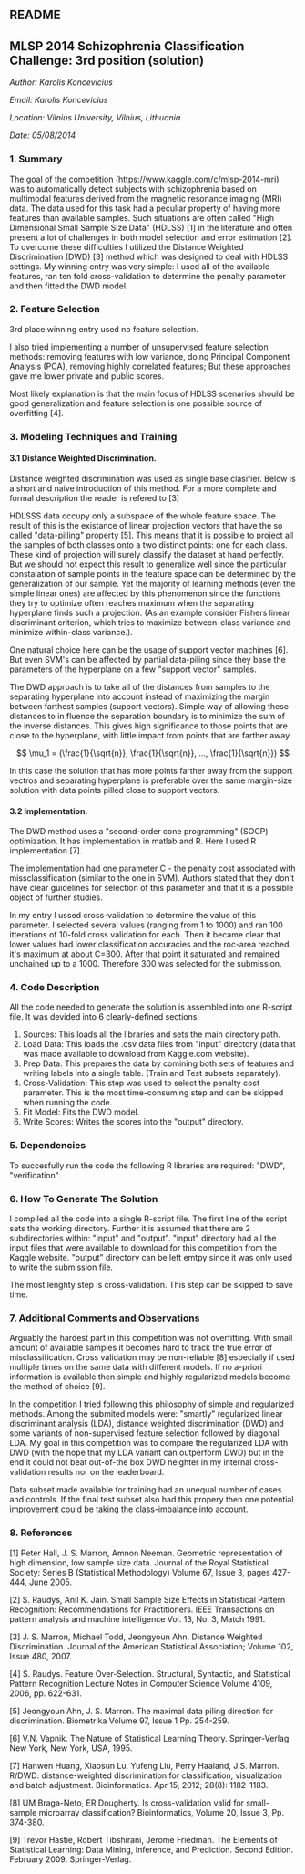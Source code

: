 README
-----------------------------------------

## MLSP 2014 Schizophrenia Classification Challenge: 3rd position (solution)

*Author: Karolis Koncevicius*

*Email: Karolis Koncevicius*

*Location: Vilnius University, Vilnius, Lithuania*

*Date: 05/08/2014*


### 1. Summary

The goal of the competition (https://www.kaggle.com/c/mlsp-2014-mri) was to automatically detect subjects with schizophrenia based on multimodal features derived from the magnetic resonance imaging (MRI) data.
The data used for this task had a peculiar property of having more features than available samples. Such situations are often called "High Dimensional Small Sample Size Data" (HDLSS) [1] in the literature and often
present a lot of challenges in both model selection and error estimation [2]. To overcome these difficulties I utilized the Distance Weighted Discrimination (DWD) [3] method which was designed to deal with
HDLSS settings. My winning entry was very simple: I used all of the available features, ran ten fold cross-validation to determine the penalty parameter and then fitted the DWD model.


### 2. Feature Selection

3rd place winning entry used no feature selection.

I also tried implementing a number of unsupervised feature selection methods: removing features with low variance, doing Principal Component Analysis (PCA), removing highly correlated features; But these approaches
gave me lower private and public scores.

Most likely explanation is that the main focus of HDLSS scenarios should be good generalization and feature selection is one possible source of overfitting [4].

### 3. Modeling Techniques and Training

#### 3.1 Distance Weighted Discrimination.

Distance weighted discrimination was used as single base clasifier. Below is a short and naive introduction of this method. For a more complete and formal description the reader is refered to [3]

HDLSSS data occupy only a subspace of the whole feature space. The result of this is the existance of linear projection vectors that have the so called "data-pilling" property [5].
This means that it is possible to project all the samples of both classes onto a two distinct points: one for each class. These kind of projection will surely classify the dataset at hand perfectly.
But we should not expect this result to generalize well since the particular constalation of sample points in the feature space can be determined by the generalization of our sample. Yet the majority
of learning methods (even the simple linear ones) are affected by this phenomenon since the functions they try to optimize often reaches maximum when the separating hyperplane finds such a projection.
(As an example consider Fishers linear discriminant criterion, which tries to maximize between-class variance and minimize within-class variance.).

One natural choice here can be the usage of support vector machines [6]. But even SVM's can be affected by partial data-piling since they base the parameters of the hyperplane on a few "support vector" samples.

The DWD approach is to take all of the distances from samples to the separating hyperplane into account instead of maximizing the margin between farthest samples (support vectors). Simple way of allowing
these distances to in fluence the separation boundary is to minimize the sum of the inverse distances. This gives high significance to those points that are close to the hyperplane, with little impact
from points that are farther away.

$$ \mu_1 = (\frac{1}{\sqrt{n}}, \frac{1}{\sqrt{n}}, ..., \frac{1}{\sqrt{n}}) $$

In this case the solution that has more points farther away from the support vectros and separating hyperplane is preferable over the same margin-size solution with data points pilled close to support vectors.

#### 3.2 Implementation.

The DWD method uses a "second-order cone programming" (SOCP) optimization. It has implementation in matlab and R. Here I used R implementation [7].

The implementation had one parameter C - the penalty cost associated with missclassification (similar to the one in SVM). Authors stated that they don't have clear guidelines for selection of this parameter
and that it is a possible object of further studies.

In my entry I ussed cross-validation to determine the value of this parameter. I selected several values (ranging from 1 to 1000) and ran 100 itterations of 10-fold cross validation for each. Then it became
clear that lower values had lower classification accuracies and the roc-area reached it's maximum at about C=300. After that point it saturated and remained unchained up to a 1000. Therefore 300 was selected
for the submission.

### 4. Code Description

All the code needed to generate the solution is assembled into one R-script file. It was devided into 6 clearly-defined sections:

1. Sources: This loads all the libraries and sets the main directory path.
2. Load Data: This loads the .csv data files from "input" directory (data that was made available to download from Kaggle.com website).
3. Prep Data: This prepares the data by comining both sets of features and writing labels into a single table. (Train and Test subsets separately).
4. Cross-Validation: This step was used to select the penalty cost parameter. This is the most time-consuming step and can be skipped when running the code.
5. Fit Model: Fits the DWD model.
6. Write Scores: Writes the scores into the "output" directory.

### 5. Dependencies
To succesfully run the code the following R libraries are required: "DWD", "verification".

### 6. How To Generate The Solution
I compiled all the code into a single R-script file. The first line of the script sets the working directory. Further it is assumed that there are 2 subdirectories within: "input" and "output".
"input" directory had all the input files that were available to download for this competition from the Kaggle website. "output" directory can be left emtpy since it was only used to write
the submission file.

The most lenghty step is cross-validation. This step can be skipped to save time.


### 7. Additional Comments and Observations

Arguably the hardest part in this competition was not overfitting. With small amount of available samples it becomes hard to track the true error of misclassification. Cross validation may be
non-reliable [8] especially if used multiple times on the same data with different models. If no a-priori information is available then simple and highly regularized models become the method of choice [9].

In the competition I tried following this philosophy of simple and regularized methods. Among the submited models were: "smartly" regularized linear discriminant analysis (LDA), distance weighted discrimination
(DWD) and some variants of non-supervised feature selection followed by diagonal LDA. My goal in this competition was to compare the regularized LDA with DWD (with the hope that my LDA variant can outperform
DWD) but in the end it could not beat out-of-the box DWD neighter in my internal cross-validation results nor on the leaderboard.

Data subset made available for training had an unequal number of cases and controls. If the final test subset also had this propery then one potential improvement could be taking the class-imbalance into account.

### 8. References

[1] Peter Hall, J. S. Marron, Amnon Neeman. Geometric representation of high dimension, low sample size data. Journal of the Royal Statistical Society: Series B (Statistical Methodology) Volume 67, Issue 3, pages 427-444, June 2005.

[2] S. Raudys, Anil K. Jain. Small Sample Size Effects in Statistical Pattern Recognition: Recommendations for Practitioners. IEEE Transactions on pattern analysis and machine intelligence Vol. 13, No. 3, Match 1991.

[3] J. S. Marron, Michael Todd, Jeongyoun Ahn. Distance Weighted Discrimination. Journal of the American Statistical Association; Volume 102, Issue 480, 2007.

[4] S. Raudys. Feature Over-Selection. Structural, Syntactic, and Statistical Pattern Recognition Lecture Notes in Computer Science Volume 4109, 2006, pp. 622-631.

[5] Jeongyoun Ahn, J. S. Marron. The maximal data piling direction for discrimination. Biometrika Volume 97, Issue 1 Pp. 254-259. 

[6] V.N. Vapnik. The Nature of Statistical Learning Theory. Springer-Verlag New York, New York, USA, 1995.

[7] Hanwen Huang, Xiaosun Lu, Yufeng Liu, Perry Haaland, J.S. Marron. R/DWD: distance-weighted discrimination for classification, visualization and batch adjustment. Bioinformatics. Apr 15, 2012; 28(8): 1182-1183.

[8] UM Braga-Neto, ER Dougherty. Is cross-validation valid for small-sample microarray classification? Bioinformatics, Volume 20, Issue 3, Pp. 374-380.

[9] Trevor Hastie, Robert Tibshirani, Jerome Friedman. The Elements of Statistical Learning: Data Mining, Inference, and Prediction. Second Edition. February 2009. Springer-Verlag.




